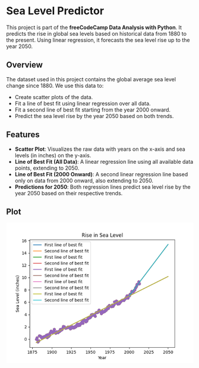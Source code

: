 # Sea Level Predictor

This project is part of the **freeCodeCamp Data Analysis with Python**. It predicts the rise in global sea levels based on historical data from 1880 to the present. Using linear regression, it forecasts the sea level rise up to the year 2050.

## Overview

The dataset used in this project contains the global average sea level change since 1880. We use this data to:
- Create scatter plots of the data.
- Fit a line of best fit using linear regression over all data.
- Fit a second line of best fit starting from the year 2000 onward.
- Predict the sea level rise by the year 2050 based on both trends.

## Features

- **Scatter Plot**: Visualizes the raw data with years on the x-axis and sea levels (in inches) on the y-axis.
- **Line of Best Fit (All Data)**: A linear regression line using all available data points, extending to 2050.
- **Line of Best Fit (2000 Onward)**: A second linear regression line based only on data from 2000 onward, also extending to 2050.
- **Predictions for 2050**: Both regression lines predict sea level rise by the year 2050 based on their respective trends.

## Plot
![Sea Level Plot](./sea_level_plot.png)

